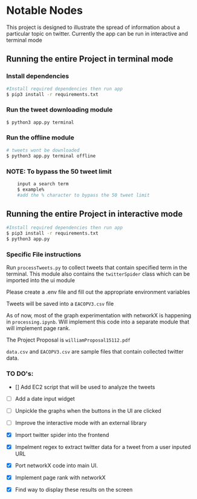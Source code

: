 # Notable Nodes

This project is designed to illustrate the spread of information about a particular topic on twitter. Currently the app can be run in interactive and terminal mode

## Running the entire Project in terminal mode

### Install dependencies

```bash
#Install required dependencies then run app
$ pip3 install -r requirements.txt
```

### Run the tweet downloading module

```bash
$ python3 app.py terminal

```

### Run the offline module

```bash
# tweets wont be downloaded
$ python3 app.py terminal offline
```

### NOTE: To bypass the 50 tweet limit

```bash
    input a search term
    $ example%
    #add the % character to bypass the 50 tweet limit

```

## Running the entire Project in interactive mode

```bash
#Install required dependencies then run app
$ pip3 install -r requirements.txt
$ python3 app.py
```

### Specific File instructions

Run `processTweets.py` to collect tweets that contain specified term in the terminal. This module also contains the `twitterSpider` class which can be imported into the ui module

Please create a .env file and fill out the appropriate environment variables

Tweets will be saved into a `EACOPV3.csv` file

As of now, most of the graph experimentation with networkX is happening in `processing.ipynb`. Will implement this code into
a separate module that will implement page rank.

The Project Proposal is `williamProposal15112.pdf`

`data.csv` and `EACOPV3.csv` are sample files that contain collected twitter data.

### TO DO's:

- [] Add EC2 script that will be used to analyze the tweets
- [ ] Add a date input widget
- [ ] Unpickle the graphs when the buttons in the UI are clicked
- [ ] Improve the interactive mode with an external library

- [x] Import twitter spider into the frontend
- [x] Impelment regex to extract twitter data for a tweet from a user inputed URL
- [x] Port networkX code into main UI.
- [x] Implement page rank with networkX
- [x] Find way to display these results on the screen
